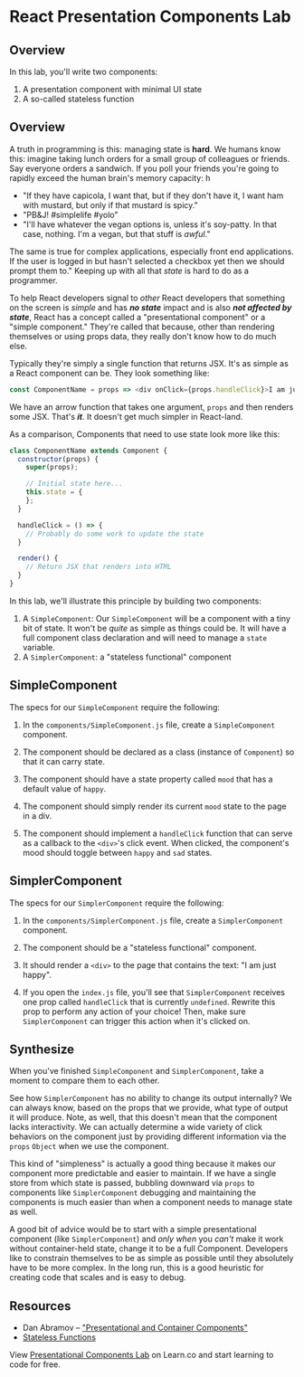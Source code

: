 # React Presentation Components Lab

## Overview

In this lab, you'll write two components:

1. A presentation component with minimal UI state
2. A so-called stateless function

## Overview

A truth in programming is this: managing state is **hard**. We humans know
this: imagine taking lunch orders for a small group of colleagues or friends.
Say everyone orders a sandwich. If you poll your friends you're going to
rapidly exceed the human brain's memory capacity: h

* "If they have capicola, I want that, but if they don't have it, I want ham
  with mustard, but only if that mustard is spicy."
* "PB&amp;J! #simplelife #yolo"
* "I'll have whatever the vegan options is, unless it's soy-patty. In that
  case, nothing.  I'm a vegan, but that stuff is _awful_."

The same is true for complex applications, especially front end applications.
If the user is logged in but hasn't selected a checkbox yet then we should
prompt them to." Keeping up with all that _state_ is hard to do as a
programmer.

To help React developers signal to _other_ React developers that something on
the screen is _simple_ and has ***no state*** impact and is also ***not
affected by state***, React has a concept called a "presentational component"
or a "simple component." They're called that because, other than rendering
themselves or using props data, they really don't know how to do much else. 

Typically they're simply a single function that returns JSX. It's as simple as
a React component can be. They look something like:

```js
const ComponentName = props => <div onClick={props.handleClick}>I am just happy.</div>
```

We have an arrow function that takes one argument, `props` and then renders
some JSX. That's ***it***. It doesn't get much simpler in React-land.

As a comparison, Components that need to use state look more like this:

```js
class ComponentName extends Component {
  constructor(props) {
    super(props);

    // Initial state here...
    this.state = {
    };
  }

  handleClick = () => {
    // Probably do some work to update the state
  }

  render() {
    // Return JSX that renders into HTML
  }
}
```

In this lab, we'll illustrate this principle by building two components:

1. A `SimpleComponent`: Our `SimpleComponent` will be a component with a tiny
   bit of state. It won't be _quite_ as simple as things could be. It will have
   a full component class declaration and will need to manage a `state` variable.
2. A `SimplerComponent`: a "stateless functional" component

## SimpleComponent

The specs for our `SimpleComponent` require the following:

1. In the `components/SimpleComponent.js` file, create a `SimpleComponent`
component.

2. The component should be declared as a class (instance of `Component`) so that it
can carry state.

3. The component should have a state property called `mood` that has a default
value of `happy`.

4. The component should simply render its current `mood` state to the page in a
div.

5. The component should implement a `handleClick` function that can serve as a
callback to the `<div>`'s click event. When clicked, the component's mood should
toggle between `happy` and `sad` states.

## SimplerComponent

The specs for our `SimplerComponent` require the following:

1. In the `components/SimplerComponent.js` file, create a `SimplerComponent` component.

2. The component should be a "stateless functional" component.

3. It should render a `<div>` to the page that contains the text: "I am just happy".

4. If you open the `index.js` file, you'll see that `SimplerComponent` receives
   one prop called `handleClick` that is currently `undefined`. Rewrite this
   prop to perform any action of your choice! Then, make sure `SimplerComponent`
   can trigger this action when it's clicked on.

## Synthesize

When you've finished `SimpleComponent` and `SimplerComponent`, take a moment to
compare them to each other.

See how `SimplerComponent` has no
ability to change its output internally? We can always know, based on the props
that we provide, what type of output it will produce. Note, as well, that
this doesn't mean that the component lacks interactivity. We can actually
determine a wide variety of click behaviors on the component just by providing 
different information via the `props` `Object` when we use the component.

This kind of "simpleness" is actually a good thing because it makes our
component more predictable and easier to maintain. If we have a single store
from which state is passed, bubbling downward via `props` to components like
`SimplerComponent` debugging and maintaining the components is much easier than
when a component needs to manage state as well.

A good bit of advice would be to start with a simple presentational component
(like `SimplerComponent`) and _only when_ you _can't_ make it work without
container-held state, change it to be a full Component. Developers like to
constrain themselves to be as simple as possible until they absolutely have to
be more complex. In the long run, this is a good heuristic for creating code
that scales and is easy to debug.

## Resources

- Dan Abramov – ["Presentational and Container Components"](https://medium.com/@dan_abramov/smart-and-dumb-components-7ca2f9a7c7d0)
- [Stateless Functions](https://facebook.github.io/react/docs/reusable-components.html#stateless-functions)

<p class='util--hide'>View <a href='https://learn.co/lessons/react-presentation-components-lab'>Presentational Components Lab</a> on Learn.co and start learning to code for free.</p>

